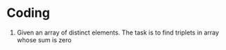 # Coding
1. Given an array of distinct elements. The task is to find triplets in array whose sum is zero
